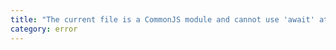 ```yaml
---
title: "The current file is a CommonJS module and cannot use 'await' at the top level."
category: error
---
```

